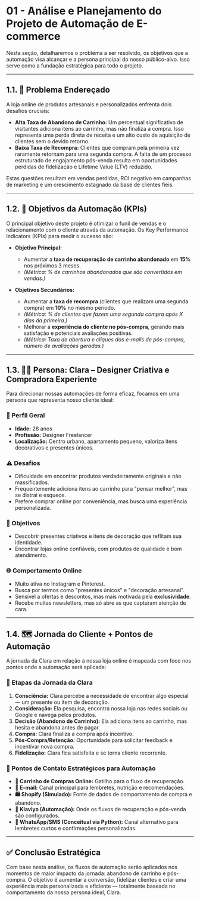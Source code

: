 # 01 - Análise e Planejamento do Projeto de Automação de E-commerce

Nesta seção, detalharemos o problema a ser resolvido, os objetivos que a automação visa alcançar e a persona principal do nosso público-alvo. Isso serve como a fundação estratégica para todo o projeto.

---

## 1.1. 🧩 Problema Endereçado

A loja online de produtos artesanais e personalizados enfrenta dois desafios cruciais:

* **Alta Taxa de Abandono de Carrinho:** Um percentual significativo de visitantes adiciona itens ao carrinho, mas não finaliza a compra. Isso representa uma perda direta de receita e um alto custo de aquisição de clientes sem o devido retorno.
* **Baixa Taxa de Recompra:** Clientes que compram pela primeira vez raramente retornam para uma segunda compra. A falta de um processo estruturado de engajamento pós-venda resulta em oportunidades perdidas de fidelização e Lifetime Value (LTV) reduzido.

Estas questões resultam em vendas perdidas, ROI negativo em campanhas de marketing e um crescimento estagnado da base de clientes fiéis.

---

## 1.2. 🎯 Objetivos da Automação (KPIs)

O principal objetivo deste projeto é otimizar o funil de vendas e o relacionamento com o cliente através da automação. Os Key Performance Indicators (KPIs) para medir o sucesso são:

* **Objetivo Principal:**
    * Aumentar a **taxa de recuperação de carrinho abandonado** em **15%** nos próximos 3 meses.
    * *(Métrica: % de carrinhos abandonados que são convertidos em vendas.)*

* **Objetivos Secundários:**
    * Aumentar a **taxa de recompra** (clientes que realizam uma segunda compra) em **10%** no mesmo período.
    * *(Métrica: % de clientes que fazem uma segunda compra após X dias da primeira.)*
    * Melhorar a **experiência do cliente no pós-compra**, gerando mais satisfação e potenciais avaliações positivas.
    * *(Métrica: Taxa de abertura e cliques dos e-mails de pós-compra, número de avaliações geradas.)*

---

## 1.3. 👩‍🎨 Persona: Clara – Designer Criativa e Compradora Experiente

Para direcionar nossas automações de forma eficaz, focamos em uma persona que representa nosso cliente ideal:

### 🎯 Perfil Geral

* **Idade:** 28 anos  
* **Profissão:** Designer Freelancer  
* **Localização:** Centro urbano, apartamento pequeno, valoriza itens decorativos e presentes únicos.

### ⚠️ Desafios

* Dificuldade em encontrar produtos verdadeiramente originais e não massificados.  
* Frequentemente adiciona itens ao carrinho para "pensar melhor", mas se distrai e esquece.  
* Prefere comprar online por conveniência, mas busca uma experiência personalizada.

### 🧠 Objetivos

* Descobrir presentes criativos e itens de decoração que reflitam sua identidade.  
* Encontrar lojas online confiáveis, com produtos de qualidade e bom atendimento.

### 🌐 Comportamento Online

* Muito ativa no Instagram e Pinterest.  
* Busca por termos como "presentes únicos" e "decoração artesanal".  
* Sensível a ofertas e descontos, mas mais motivada pela **exclusividade**.  
* Recebe muitas newsletters, mas só abre as que capturam atenção de cara.

---

## 1.4. 🗺️ Jornada do Cliente + Pontos de Automação

A jornada da Clara em relação à nossa loja online é mapeada com foco nos pontos onde a automação será aplicada:

### 🔄 Etapas da Jornada da Clara

1. **Consciência:** Clara percebe a necessidade de encontrar algo especial — um presente ou item de decoração.
2. **Consideração:** Ela pesquisa, encontra nossa loja nas redes sociais ou Google e navega pelos produtos.
3. **Decisão (Abandono de Carrinho):** Ela adiciona itens ao carrinho, mas hesita e abandona antes de pagar.
4. **Compra:** Clara finaliza a compra após incentivo.
5. **Pós-Compra/Retenção:** Oportunidade para solicitar feedback e incentivar nova compra.
6. **Fidelização:** Clara fica satisfeita e se torna cliente recorrente.

### 🚀 Pontos de Contato Estratégicos para Automação

* **🛒 Carrinho de Compras Online:** Gatilho para o fluxo de recuperação.  
* **📧 E-mail:** Canal principal para lembretes, nutrição e recomendações.  
* **🛍️ Shopify (Simulado):** Fonte de dados de comportamento de compra e abandono.  
* **🔁 Klaviyo (Automação):** Onde os fluxos de recuperação e pós-venda são configurados.  
* **💬 WhatsApp/SMS (Conceitual via Python):** Canal alternativo para lembretes curtos e confirmações personalizadas.

---

## ✅ Conclusão Estratégica

Com base nesta análise, os fluxos de automação serão aplicados nos momentos de maior impacto da jornada: abandono de carrinho e pós-compra. O objetivo é aumentar a conversão, fidelizar clientes e criar uma experiência mais personalizada e eficiente — totalmente baseada no comportamento da nossa persona ideal, Clara.

